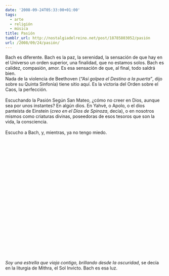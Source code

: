 ```yaml
---
date: '2008-09-24T05:33:00+01:00'
tags:
  - arte
  - religión
  - música
title: Pasión
tumblr_url: http://nostalgiadelreino.net/post/18785803052/pasión
url: /2008/09/24/pasión/
---
```


Bach es diferente. Bach es la paz, la serenidad, la sensación de que hay en el Universo un orden superior, una finalidad, que no estamos solos. Bach es calidez, compasión, amor. Es esa sensación de que, al final, todo saldrá bien.<br/>Nada de la violencia de Beethoven (<em>&ldquo;Así golpea el Destino a la puerta&rdquo;</em>, dijo sobre su Quinta Sinfonía) tiene sitio aquí. Es la victoria del Orden sobre el Caos, la perfección.<br/><br/>Escuchando la Pasión Según San Mateo, ¿cómo no creer en Dios, aunque sea por unos instantes? En algún dios. En Yahvé, o Apolo, o el dios panteísta de Einstein (<em>creo en el Dios de Spinoza</em>, decía), o en nosotros mismos como criaturas divinas, poseedoras de esos tesoros que son la vida, la consciencia.<br/><br/>Escucho a Bach, y, mientras, ya no tengo miedo.<br/><br/><object width="425" height="344"><param name="movie" value="http://www.youtube.com/v/6HUENj1-rTw&amp;hl=en&amp;fs=1"><param name="allowFullScreen" value="true"><embed src="http://www.youtube.com/v/6HUENj1-rTw&amp;hl=en&amp;fs=1" type="application/x-shockwave-flash" allowfullscreen="true" width="425" height="344"></embed></object><br/><br/><br/><em>Soy una estrella que viaja contigo, brillando desde la oscuridad</em>, se decía en la liturgia de Mithra, el Sol Invicto. Bach es esa luz.<div class="blogger-post-footer"><img width="1" height="1" src="https://blogger.googleusercontent.com/tracker/1180118427259117074-5098727433083596857?l=nostalgiadelreino.blogspot.com" alt=""/></div>